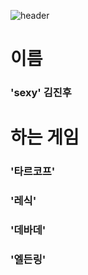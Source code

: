 ![header](https://capsule-render.vercel.app/api?type=Waving&color=4e63d6&height=200&section=header&text=자기소개?!&fontSize=50&animation=fadeIn&fontColor=DDDDDD)

#  이름 
###  'sexy' 김진후 

#  하는 게임 
###  '타르코프' 
###  '레식' 
###  '데바데' 
###  '엘든링' 
